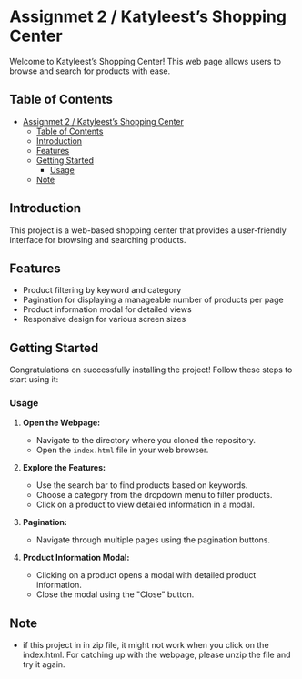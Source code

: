 # Assignmet 2 / Katyleest’s Shopping Center

Welcome to Katyleest’s Shopping Center! This web page allows users to browse and search for products with ease.



## Table of Contents

- [Assignmet 2 / Katyleest’s Shopping Center](#assignmet-2--katyleests-shopping-center)
  - [Table of Contents](#table-of-contents)
  - [Introduction](#introduction)
  - [Features](#features)
  - [Getting Started](#getting-started)
    - [Usage](#usage)
  - [Note](#note)
  

## Introduction

This project is a web-based shopping center that provides a user-friendly interface for browsing and searching products.


## Features

- Product filtering by keyword and category
- Pagination for displaying a manageable number of products per page
- Product information modal for detailed views
- Responsive design for various screen sizes

## Getting Started
Congratulations on successfully installing the project! Follow these steps to start using it:

### Usage

1. **Open the Webpage:**
   - Navigate to the directory where you cloned the repository.
   - Open the `index.html` file in your web browser.

2. **Explore the Features:**
   - Use the search bar to find products based on keywords.
   - Choose a category from the dropdown menu to filter products.
   - Click on a product to view detailed information in a modal.

3. **Pagination:**
   - Navigate through multiple pages using the pagination buttons.

4. **Product Information Modal:**
   - Clicking on a product opens a modal with detailed product information.
   - Close the modal using the "Close" button.


## Note
   - if this project in in zip file, it might not work when you click on the index.html. For catching up with the webpage, please unzip the file and try it again.

